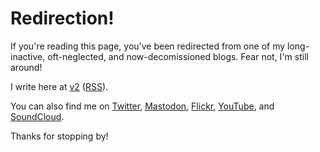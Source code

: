 <!-- title: Redirection! -->
<!-- categories: pages -->
<!-- tags: alex,blog,redirect -->
<!-- published: 2019-11-20T08:00:00-05:00 -->
<!-- updated: 2022-12-23T10:05:00-05:00 -->
<!-- summary: I'm Alex. -->

# Redirection!

If you're reading this page, you've been redirected from one of my long-inactive, oft-neglected, and now-decomissioned blogs. Fear not, I'm still around!

I write here at [v2](https://moundalexis.com/v2/) ([RSS](/v2/index.atom.xml)).

You can also find me on [Twitter](https://twitter.com/technmsg), 
[Mastodon](https://techhub.social/@alexm),
[Flickr](http://flickr.com/photos/techmsg/), 
[YouTube](https://www.youtube.com/user/technmsg), and [SoundCloud](https://soundcloud.com/technmsg).
                                                                                                
Thanks for stopping by!
